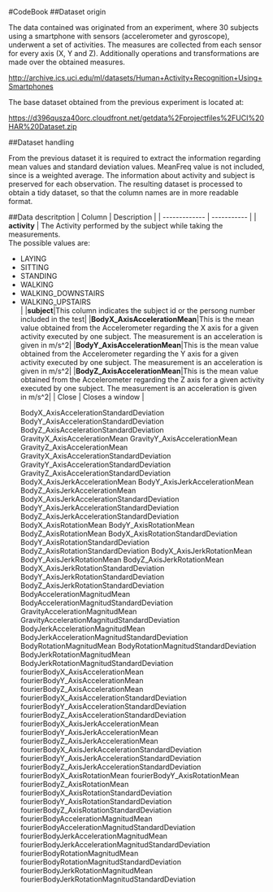 #CodeBook 
##Dataset origin

The data contained was originated from an experiment, where 30 subjects using a smartphone with sensors (accelerometer and gyroscope), underwent a set of activities. The measures are collected from each sensor for every axis (X, Y and Z). Additionally operations and transformations are made over the obtained measures.

http://archive.ics.uci.edu/ml/datasets/Human+Activity+Recognition+Using+Smartphones 
  
The base dataset obtained from the previous experiment is located at:

https://d396qusza40orc.cloudfront.net/getdata%2Fprojectfiles%2FUCI%20HAR%20Dataset.zip 

##Dataset handling

  From the previous dataset it is required to extract the information regarding mean values and standard deviation values. MeanFreq value is not included, since is a weighted average. The information about activity and subject is preserved for each observation.
  The resulting dataset is processed to obtain a tidy dataset, so that the column names are in more readable format.

##Data descritption
| Column | Description          |
| ------------- | ----------- |
| **activity**      | The Activity performed by the subject while taking the measurements.<br/>The possible values are:<br/><ul><li>LAYING</li><li>SITTING</li><li>STANDING</li><li>WALKING</li><li>WALKING_DOWNSTAIRS</li><li>WALKING_UPSTAIRS</li> |
|**subject**|This column indicates the subject id or the persong number included in the test|
|**BodyX_AxisAccelerationMean**|This is the mean value obtained from the Accelerometer regarding the X axis for a given activity executed by one subject. The measurement is an acceleration is given in m/s^2|
|**BodyY_AxisAccelerationMean**|This is the mean value obtained from the Accelerometer regarding the Y axis for a given activity executed by one subject. The measurement is an acceleration is given in m/s^2|
|**BodyZ_AxisAccelerationMean**|This is the mean value obtained from the Accelerometer regarding the Z axis for a given activity executed by one subject. The measurement is an acceleration is given in m/s^2|
| Close     | Closes a window     |





BodyX_AxisAccelerationStandardDeviation
BodyY_AxisAccelerationStandardDeviation
BodyZ_AxisAccelerationStandardDeviation
GravityX_AxisAccelerationMean
GravityY_AxisAccelerationMean
GravityZ_AxisAccelerationMean
GravityX_AxisAccelerationStandardDeviation
GravityY_AxisAccelerationStandardDeviation
GravityZ_AxisAccelerationStandardDeviation
BodyX_AxisJerkAccelerationMean
BodyY_AxisJerkAccelerationMean
BodyZ_AxisJerkAccelerationMean
BodyX_AxisJerkAccelerationStandardDeviation
BodyY_AxisJerkAccelerationStandardDeviation
BodyZ_AxisJerkAccelerationStandardDeviation
BodyX_AxisRotationMean
BodyY_AxisRotationMean
BodyZ_AxisRotationMean
BodyX_AxisRotationStandardDeviation
BodyY_AxisRotationStandardDeviation
BodyZ_AxisRotationStandardDeviation
BodyX_AxisJerkRotationMean
BodyY_AxisJerkRotationMean
BodyZ_AxisJerkRotationMean
BodyX_AxisJerkRotationStandardDeviation
BodyY_AxisJerkRotationStandardDeviation
BodyZ_AxisJerkRotationStandardDeviation
BodyAccelerationMagnitudMean
BodyAccelerationMagnitudStandardDeviation
GravityAccelerationMagnitudMean
GravityAccelerationMagnitudStandardDeviation
BodyJerkAccelerationMagnitudMean
BodyJerkAccelerationMagnitudStandardDeviation
BodyRotationMagnitudMean
BodyRotationMagnitudStandardDeviation
BodyJerkRotationMagnitudMean
BodyJerkRotationMagnitudStandardDeviation
fourierBodyX_AxisAccelerationMean
fourierBodyY_AxisAccelerationMean
fourierBodyZ_AxisAccelerationMean
fourierBodyX_AxisAccelerationStandardDeviation
fourierBodyY_AxisAccelerationStandardDeviation
fourierBodyZ_AxisAccelerationStandardDeviation
fourierBodyX_AxisJerkAccelerationMean
fourierBodyY_AxisJerkAccelerationMean
fourierBodyZ_AxisJerkAccelerationMean
fourierBodyX_AxisJerkAccelerationStandardDeviation
fourierBodyY_AxisJerkAccelerationStandardDeviation
fourierBodyZ_AxisJerkAccelerationStandardDeviation
fourierBodyX_AxisRotationMean
fourierBodyY_AxisRotationMean
fourierBodyZ_AxisRotationMean
fourierBodyX_AxisRotationStandardDeviation
fourierBodyY_AxisRotationStandardDeviation
fourierBodyZ_AxisRotationStandardDeviation
fourierBodyAccelerationMagnitudMean
fourierBodyAccelerationMagnitudStandardDeviation
fourierBodyJerkAccelerationMagnitudMean
fourierBodyJerkAccelerationMagnitudStandardDeviation
fourierBodyRotationMagnitudMean
fourierBodyRotationMagnitudStandardDeviation
fourierBodyJerkRotationMagnitudMean
fourierBodyJerkRotationMagnitudStandardDeviation
